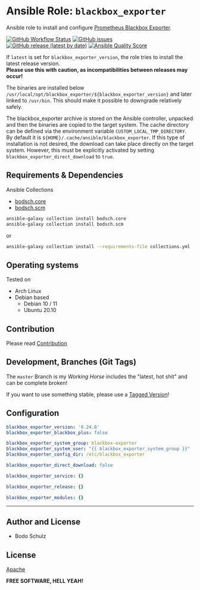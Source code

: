 
# Ansible Role:  `blackbox_exporter`

Ansible role to install and configure [Prometheus Blackbox Exporter](https://github.com/blackboxinc/blackbox-prometheus-exporter).

[![GitHub Workflow Status](https://img.shields.io/github/actions/workflow/status/bodsch/ansible-blackbox_exporter/main.yml?branch=main)][ci]
[![GitHub issues](https://img.shields.io/github/issues/bodsch/ansible-blackbox_exporter)][issues]
[![GitHub release (latest by date)](https://img.shields.io/github/v/release/bodsch/ansible-blackbox_exporter)][releases]
[![Ansible Quality Score](https://img.shields.io/ansible/quality/50067?label=role%20quality)][quality]

[ci]: https://github.com/bodsch/ansible-blackbox_exporter/actions
[issues]: https://github.com/bodsch/ansible-blackbox_exporter/issues?q=is%3Aopen+is%3Aissue
[releases]: https://github.com/bodsch/ansible-blackbox_exporter/releases
[quality]: https://galaxy.ansible.com/bodsch/blackbox_exporter


If `latest` is set for `blackbox_exporter_version`, the role tries to install the latest release version.  
**Please use this with caution, as incompatibilities between releases may occur!**

The binaries are installed below `/usr/local/opt/blackbox_exporter/${blackbox_exporter_version}` and later linked to `/usr/bin`. 
This should make it possible to downgrade relatively safely.

The blackbox_exporter archive is stored on the Ansible controller, unpacked and then the binaries are copied to the target system.
The cache directory can be defined via the environment variable `CUSTOM_LOCAL_TMP_DIRECTORY`. 
By default it is `${HOME}/.cache/ansible/blackbox_exporter`.
If this type of installation is not desired, the download can take place directly on the target system. 
However, this must be explicitly activated by setting `blackbox_exporter_direct_download` to `true`.

## Requirements & Dependencies

Ansible Collections

- [bodsch.core](https://github.com/bodsch/ansible-collection-core)
- [bodsch.scm](https://github.com/bodsch/ansible-collection-scm)

```bash
ansible-galaxy collection install bodsch.core
ansible-galaxy collection install bodsch.scm
```
or
```bash
ansible-galaxy collection install --requirements-file collections.yml
```

## Operating systems

Tested on

* Arch Linux
* Debian based
    - Debian 10 / 11
    - Ubuntu 20.10


## Contribution

Please read [Contribution](CONTRIBUTING.md)

## Development,  Branches (Git Tags)

The `master` Branch is my *Working Horse* includes the "latest, hot shit" and can be complete broken!

If you want to use something stable, please use a [Tagged Version](https://github.com/bodsch/ansible-blackbox_exporter/tags)!

## Configuration

```yaml
blackbox_exporter_version: '0.24.0'
blackbox_exporter_blackbox_plus: false

blackbox_exporter_system_group: blackbox-exporter
blackbox_exporter_system_user: "{{ blackbox_exporter_system_group }}"
blackbox_exporter_config_dir: /etc/blackbox_exporter

blackbox_exporter_direct_download: false

blackbox_exporter_service: {}

blackbox_exporter_release: {}

blackbox_exporter_modules: {}
```


----

## Author and License

- Bodo Schulz

## License

[Apache](LICENSE)

**FREE SOFTWARE, HELL YEAH!**
